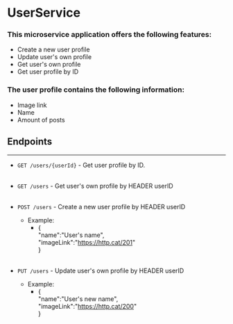# UserService

### This microservice application offers the following features:
* Create a new user profile
* Update user's own profile
* Get user's own profile
* Get user profile by ID

### The user profile contains the following information:
- Image link
- Name
- Amount of posts


## Endpoints
___
 * `GET /users/{userId}` - Get user profile by ID. <br /><br />
  
 * `GET /users` - Get user's own profile by HEADER userID  <br /><br />
   
 * `POST /users` - Create a new user profile by HEADER userID
   * Example:
     * { <br />
     "name":"User's name",<br />
     "imageLink":"https://http.cat/201" <br />
     } <br /><br />
 * `PUT /users` - Update user's own profile by HEADER userID 
   * Example:
     * { <br />
      "name":"User's new name",<br />
      "imageLink":"https://http.cat/200" <br />
      } <br /><br />

